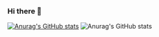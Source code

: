 ### Hi there 👋

[![Anurag's GitHub stats](https://github-readme-stats.vercel.app/api?username=mamadjadali)](https://github.com/anuraghazra/github-readme-stats)
![Anurag's GitHub stats](https://github-readme-stats.vercel.app/api?username=anuraghazra&show_icons=true&theme=tokyonight)
